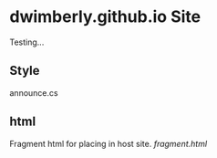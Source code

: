 # dwimberly.github.io Site
Testing...
## Style
  announce.cs
## html
  Fragment html for placing in host site. 
  _fragment.html_
